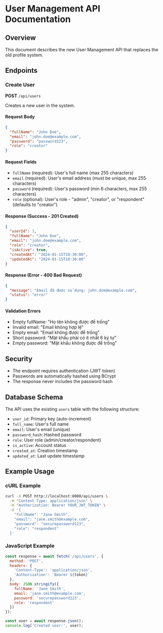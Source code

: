 # User Management API Documentation

## Overview
This document describes the new User Management API that replaces the old profile system.

## Endpoints

### Create User
**POST** `/api/users`

Creates a new user in the system.

#### Request Body
```json
{
  "fullName": "John Doe",
  "email": "john.doe@example.com",
  "password": "password123",
  "role": "creator"
}
```

#### Request Fields
- `fullName` (required): User's full name (max 255 characters)
- `email` (required): User's email address (must be unique, max 255 characters)
- `password` (required): User's password (min 6 characters, max 255 characters)
- `role` (optional): User's role - "admin", "creator", or "respondent" (defaults to "creator")

#### Response (Success - 201 Created)
```json
{
  "userId": 1,
  "fullName": "John Doe",
  "email": "john.doe@example.com",
  "role": "creator",
  "isActive": true,
  "createdAt": "2024-01-15T10:30:00",
  "updatedAt": "2024-01-15T10:30:00"
}
```

#### Response (Error - 400 Bad Request)
```json
{
  "message": "Email đã được sử dụng: john.doe@example.com",
  "status": "error"
}
```

#### Validation Errors
- Empty fullName: "Họ tên không được để trống"
- Invalid email: "Email không hợp lệ"
- Empty email: "Email không được để trống"
- Short password: "Mật khẩu phải có ít nhất 6 ký tự"
- Empty password: "Mật khẩu không được để trống"

## Security
- The endpoint requires authentication (JWT token)
- Passwords are automatically hashed using BCrypt
- The response never includes the password hash

## Database Schema
The API uses the existing `users` table with the following structure:
- `user_id`: Primary key (auto-increment)
- `full_name`: User's full name
- `email`: User's email (unique)
- `password_hash`: Hashed password
- `role`: User role (admin/creator/respondent)
- `is_active`: Account status
- `created_at`: Creation timestamp
- `updated_at`: Last update timestamp

## Example Usage

### cURL Example
```bash
curl -X POST http://localhost:8080/api/users \
  -H "Content-Type: application/json" \
  -H "Authorization: Bearer YOUR_JWT_TOKEN" \
  -d '{
    "fullName": "Jane Smith",
    "email": "jane.smith@example.com",
    "password": "securepassword123",
    "role": "respondent"
  }'
```

### JavaScript Example
```javascript
const response = await fetch('/api/users', {
  method: 'POST',
  headers: {
    'Content-Type': 'application/json',
    'Authorization': `Bearer ${token}`
  },
  body: JSON.stringify({
    fullName: 'Jane Smith',
    email: 'jane.smith@example.com',
    password: 'securepassword123',
    role: 'respondent'
  })
});

const user = await response.json();
console.log('Created user:', user);
```

